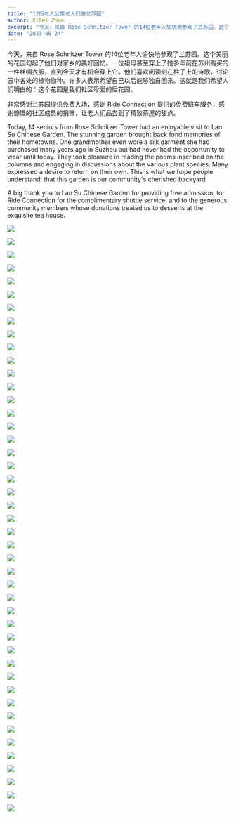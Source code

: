 ```yaml
---
title: "12街老人公寓老人们游兰苏园"
author: XiBei Zhao
excerpt: "今天，来自 Rose Schnitzer Tower 的14位老年人愉快地参观了兰苏园。这个美丽的花园勾起了他们对家乡的美好回忆。一位祖母甚至穿上了她多年前在苏州购买的一件丝绸衣服，直到今天才有机会穿上它。他们喜欢阅读刻在柱子上的诗歌，讨论园中各处的植物物种。许多人表示希望自己以后能够独自回来。这就是我们希望人们明白的：这个花园是我们社区珍爱的后花园。"
date: "2023-08-24"
---
```


今天，来自 Rose Schnitzer Tower 的14位老年人愉快地参观了兰苏园。这个美丽的花园勾起了他们对家乡的美好回忆。一位祖母甚至穿上了她多年前在苏州购买的一件丝绸衣服，直到今天才有机会穿上它。他们喜欢阅读刻在柱子上的诗歌，讨论园中各处的植物物种。许多人表示希望自己以后能够独自回来。这就是我们希望人们明白的：这个花园是我们社区珍爱的后花园。

非常感谢兰苏园提供免费入场，感谢 Ride Connection 提供的免费班车服务，感谢慷慨的社区成员的捐赠，让老人们品尝到了精致茶屋的甜点。

Today, 14 seniors from Rose Schnitzer Tower had an enjoyable visit to Lan Su Chinese Garden. The stunning garden brought back fond memories of their hometowns. One grandmother even wore a silk garment she had purchased many years ago in Suzhou but had never had the opportunity to wear until today. They took pleasure in reading the poems inscribed on the columns and engaging in discussions about the various plant species. Many expressed a desire to return on their own. This is what we hope people understand: that this garden is our community's cherished backyard.

A big thank you to Lan Su Chinese Garden for providing free admission, to Ride Connection for the complimentary shuttle service, and to the generous community members whose donations treated us to desserts at the exquisite tea house.

![](https://res.cloudinary.com/dhngj18do/image/upload/f_auto,q_auto/v1/images/370543338_286483517350071_8033970148124776094_n)

![](https://res.cloudinary.com/dhngj18do/image/upload/f_auto,q_auto/v1/images/368349075_286480777350345_7417832677649806318_n)

![](https://res.cloudinary.com/dhngj18do/image/upload/f_auto,q_auto/v1/images/370381470_286480594017030_3375106948409213970_n)

![](https://res.cloudinary.com/dhngj18do/image/upload/f_auto,q_auto/v1/images/369603081_286481200683636_6291778842764816812_n)

![](https://res.cloudinary.com/dhngj18do/image/upload/f_auto,q_auto/v1/images/370484306_286481104016979_2195898744635575176_n)

![](https://res.cloudinary.com/dhngj18do/image/upload/f_auto,q_auto/v1/images/370425980_286480627350360_7190942886449261694_n)

![](https://res.cloudinary.com/dhngj18do/image/upload/f_auto,q_auto/v1/images/369786588_286480820683674_1062027392271285444_n)

![](https://res.cloudinary.com/dhngj18do/image/upload/f_auto,q_auto/v1/images/370387176_286480904016999_3749591136908213289_n)

![](https://res.cloudinary.com/dhngj18do/image/upload/f_auto,q_auto/v1/images/370479963_286480947350328_4206142397419874980_n)

![](https://res.cloudinary.com/dhngj18do/image/upload/f_auto,q_auto/v1/images/370569087_286481230683633_1258126693388824072_n)

![](https://res.cloudinary.com/dhngj18do/image/upload/f_auto,q_auto/v1/images/370593529_286481427350280_2908523397505471557_n)

![](https://res.cloudinary.com/dhngj18do/image/upload/f_auto,q_auto/v1/images/368046056_286480670683689_2164880446834897629_n)

![](https://res.cloudinary.com/dhngj18do/image/upload/f_auto,q_auto/v1/images/369722569_286481510683605_3690365488659634992_n)

![](https://res.cloudinary.com/dhngj18do/image/upload/f_auto,q_auto/v1/images/369745372_286480737350349_2705508618507129066_n)

![](https://res.cloudinary.com/dhngj18do/image/upload/f_auto,q_auto/v1/images/369259191_286480550683701_3377447256189687837_n)

![](https://res.cloudinary.com/dhngj18do/image/upload/f_auto,q_auto/v1/images/368345182_286480680683688_6190707289334175100_n)

![](https://res.cloudinary.com/dhngj18do/image/upload/f_auto,q_auto/v1/images/370470460_286481074016982_9123018669426788190_n)

![](https://res.cloudinary.com/dhngj18do/image/upload/f_auto,q_auto/v1/images/369628614_286481477350275_4624802595392677102_n)

![](https://res.cloudinary.com/dhngj18do/image/upload/f_auto,q_auto/v1/images/369804664_286481017350321_2663947978929114996_n)

![](https://res.cloudinary.com/dhngj18do/image/upload/f_auto,q_auto/v1/images/369720294_286481287350294_8213317398310571360_n)

![](https://res.cloudinary.com/dhngj18do/image/upload/f_auto,q_auto/v1/images/369969063_286480857350337_2019106839961814035_n)

![](https://res.cloudinary.com/dhngj18do/image/upload/f_auto,q_auto/v1/images/368356577_286481504016939_4793155340034032618_n)

![](https://res.cloudinary.com/dhngj18do/image/upload/f_auto,q_auto/v1/images/369600752_286481670683589_6201991280751920410_n)

![](https://res.cloudinary.com/dhngj18do/image/upload/f_auto,q_auto/v1/images/369652490_286481620683594_640893540607424448_n)

![](https://res.cloudinary.com/dhngj18do/image/upload/f_auto,q_auto/v1/images/370387040_286480874017002_338941959605280849_n)

![](https://res.cloudinary.com/dhngj18do/image/upload/f_auto,q_auto/v1/images/370558283_286483570683399_7162912809280635122_n)

![](https://res.cloudinary.com/dhngj18do/image/upload/f_auto,q_auto/v1/images/370592904_286483484016741_29781183587540666_n)

![](https://res.cloudinary.com/dhngj18do/image/upload/f_auto,q_auto/v1/images/369602183_286483434016746_6746636134178117705_n)

![](https://res.cloudinary.com/dhngj18do/image/upload/f_auto,q_auto/v1/images/369625419_286483420683414_3725080189730265012_n)

![](https://res.cloudinary.com/dhngj18do/image/upload/f_auto,q_auto/v1/images/369248736_286483700683386_7459347534510208579_n)

![](https://res.cloudinary.com/dhngj18do/image/upload/f_auto,q_auto/v1/images/369805412_286483270683429_829230970558092503_n)

![](https://res.cloudinary.com/dhngj18do/image/upload/f_auto,q_auto/v1/images/370038017_286483367350086_8013710170363481927_n)

![](https://res.cloudinary.com/dhngj18do/image/upload/f_auto,q_auto/v1/images/369748560_286483724016717_7623454851223924709_n)

![](https://res.cloudinary.com/dhngj18do/image/upload/f_auto,q_auto/v1/images/370480331_286483380683418_7893594718629508119_n)

![](https://res.cloudinary.com/dhngj18do/image/upload/f_auto,q_auto/v1/images/370565316_286483637350059_8916256116890930784_n)

![](https://res.cloudinary.com/dhngj18do/image/upload/f_auto,q_auto/v1/images/369724544_286483590683397_4519509040805972315_n)

![](https://res.cloudinary.com/dhngj18do/image/upload/f_auto,q_auto/v1/images/369532585_286483714016718_3018029018044072055_n)

![](https://res.cloudinary.com/dhngj18do/image/upload/f_auto,q_auto/v1/images/369697813_286483880683368_2329424742638896303_n)

![](https://res.cloudinary.com/dhngj18do/image/upload/f_auto,q_auto/v1/images/369801691_286483870683369_795544458767076798_n)

![](https://res.cloudinary.com/dhngj18do/image/upload/f_auto,q_auto/v1/images/369797742_286483260683430_2080435906509141596_n)

![](https://res.cloudinary.com/dhngj18do/image/upload/f_auto,q_auto/v1/images/370571313_286483927350030_8605591389885709877_n)

![](https://res.cloudinary.com/dhngj18do/image/upload/f_auto,q_auto/v1/images/369559389_286483914016698_370902816533220392_n)

![](https://res.cloudinary.com/dhngj18do/image/upload/f_auto,q_auto/v1/images/370424795_286483907350032_3512407734938351822_n)

![](https://res.cloudinary.com/dhngj18do/image/upload/f_auto,q_auto/v1/images/369602718_286484064016683_7485688800908902627_n)

![](https://res.cloudinary.com/dhngj18do/image/upload/f_auto,q_auto/v1/images/370521920_286484034016686_999321084571327950_n)
